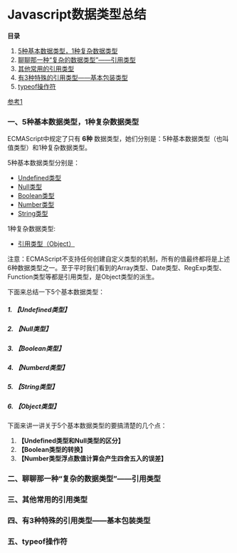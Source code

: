 <h1>Javascript数据类型总结</h1>

**目录**   
1. [5种基本数据类型，1种复杂数据类型](#chapter1)  
2. [聊聊那一种“复杂的数据类型”——引用类型](#chapter2)  
3. [其他常用的引用类型](#chapter3)  
4. [有3种特殊的引用类型——基本包装类型](#chapter4)  
5. [typeof操作符](#chapter5) 

[参考1](https://www.cnblogs.com/starof/p/6368048.html)

<h3 id="chapter1">一、5种基本数据类型，1种复杂数据类型</h3>

ECMAScript中规定了只有 **6种** 数据类型，她们分别是：5种基本数据类型（也叫值类型）和1种复杂数据类型。

5种基本数据类型分别是：

- [Undefined类型](#chapter1-1)
- [Null类型](#chapter1-2)
- [Boolean类型](#chapter1-3)
- [Number类型](#chapter1-4)
- [String类型](#cahpter1-5)

1种复杂数据类型:

- [引用类型（Object）](#chapter1-6)

注意：ECMAScript不支持任何创建自定义类型的机制，所有的值最终都将是上述6种数据类型之一。至于平时我们看到的Array类型、Date类型、RegExp类型、Function类型等都是引用类型，是Object类型的派生。

下面来总结一下5个基本数据类型：

<h5 id="chapter1-1">1. 【Undefined类型】</h5>
<h5 id="chapter1-2">2. 【Null类型】</h5>
<h5 id="chapter1-3">3. 【Boolean类型】</h5>
<h5 id="chapter1-4">4. 【Numberd类型】</h5>
<h5 id="chapter1-5">5. 【String类型】</h5>
<h5 id="chapter1-6">6. 【Object类型】</h5>

下面来讲一讲关于5个基本数据类型的要搞清楚的几个点：

1. **【Undefined类型和Null类型的区分】**
2. **【Boolean类型的转换】**
3. **【Number类型浮点数值计算会产生四舍五入的误差】**

<h3 id="chapter2">二、聊聊那一种“复杂的数据类型”——引用类型</h3>

<h3 id="chapter3">三、其他常用的引用类型</h3>

<h3 id="chapter4">四、有3种特殊的引用类型——基本包装类型</h3>

<h3 id="chapter5">五、typeof操作符</h3>